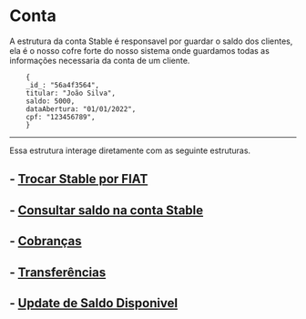 # **Conta**

A estrutura da conta Stable é responsavel por guardar o saldo dos clientes, ela é o nosso cofre forte do nosso sistema onde guardamos todas as informações necessaria da conta de um cliente.


        {
        _id_: "56a4f3564",
        titular: "João Silva",
        saldo: 5000,
        dataAbertura: "01/01/2022",
        cpf: "123456789",
        }
__________________

Essa estrutura interage diretamente com as seguinte estruturas.

## - [Trocar Stable por FIAT](./estruturas/swap_FIAT.md)

## - [Consultar saldo na conta Stable](./estruturas/saldo_Disponivel_Stable.md)

## - [Cobranças](./estruturas/cobranças.md)

## - [Transferências](./estruturas/transferencias.md)

## - [Update de Saldo Disponivel](./estruturas/update_Saldo_Disponivel.md)


  
